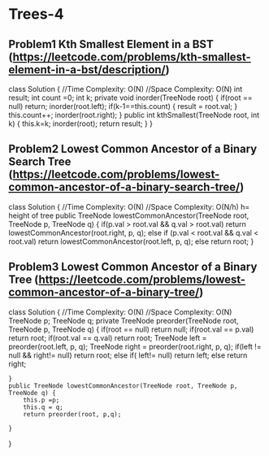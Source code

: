 # Trees-4

## Problem1 Kth Smallest Element in a BST (https://leetcode.com/problems/kth-smallest-element-in-a-bst/description/)

class Solution {
    //Time Complexity: O(N)
    //Space Complexity: O(N)
    int result;
    int count =0;
    int k;
    private void inorder(TreeNode root)
    {
        if(root == null) return;
        inorder(root.left);
        if(k-1==this.count) {
            result = root.val;
        }
        this.count++;
        inorder(root.right);
    }
    public int kthSmallest(TreeNode root, int k) {
        this.k=k;
        inorder(root);
        return result;
    }
}


## Problem2 Lowest Common Ancestor of a Binary Search Tree (https://leetcode.com/problems/lowest-common-ancestor-of-a-binary-search-tree/)

class Solution {
    //Time Complexity: O(N)
    //Space Complexity: O(N/h) h= height of tree
    public TreeNode lowestCommonAncestor(TreeNode root, TreeNode p, TreeNode q) {
        if(p.val > root.val && q.val > root.val) return lowestCommonAncestor(root.right, p, q);
        else if (p.val < root.val && q.val < root.val) return lowestCommonAncestor(root.left, p, q);
        else return root;
    }



## Problem3 Lowest Common Ancestor of a Binary Tree (https://leetcode.com/problems/lowest-common-ancestor-of-a-binary-tree/)

class Solution {
    //Time Complexity: O(N)
    //Space Complexity: O(N)
    TreeNode p;
    TreeNode q;
    private TreeNode preorder(TreeNode root, TreeNode p, TreeNode q)
    {
        if(root == null) return null;
        if(root.val == p.val) return root;
        if(root.val == q.val) return root;
        TreeNode left = preorder(root.left,  p,  q);
        TreeNode right = preorder(root.right,  p,  q);
        if(left != null && right!= null)
            return root; 
        else if( left!= null)
            return left;
        else 
            return right;
        
        
    }
    public TreeNode lowestCommonAncestor(TreeNode root, TreeNode p, TreeNode q) {
        this.p =p;
        this.q = q;
        return preorder(root, p,q);
        
    }
}